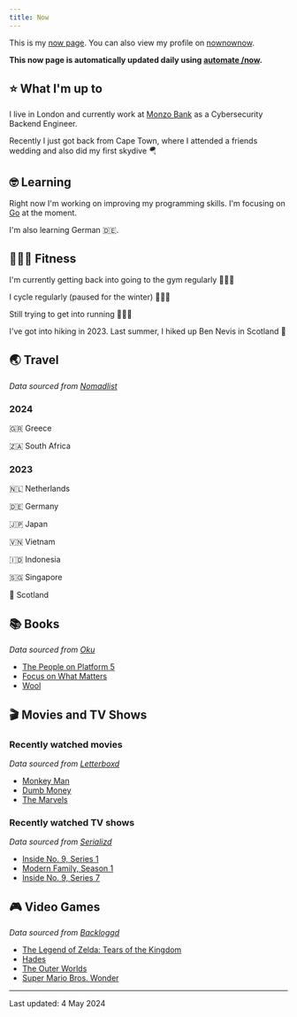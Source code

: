 ```yaml
---
title: Now
---
```


This is my [now page](https://nownownow.com/about). You can also view my profile on [nownownow](https://nownownow.com/p/1M0p).

**This now page is automatically updated daily using [automate /now](https://github.com/Skyth3r/automate-now).**


## ⭐ What I'm up to

I live in London and currently work at [Monzo Bank](https://monzo.com/) as a Cybersecurity Backend Engineer.

Recently I just got back from Cape Town, where I attended a friends wedding and also did my first skydive 🪂

## 🤓 Learning

Right now I'm working on improving my programming skills. I'm focusing on [Go](https://go.dev/) at the moment.

I'm also learning German 🇩🇪.

## 🤸🏽‍♂️ Fitness

I'm currently getting back into going to the gym regularly 🏋🏽‍♂️

I cycle regularly (paused for the winter) 🚴🏽‍♂️

Still trying to get into running 🏃🏽‍♂️

I've got into hiking in 2023. Last summer, I hiked up Ben Nevis in Scotland 🏴󠁧󠁢󠁳󠁣󠁴󠁿

## 🌏 Travel

*Data sourced from [Nomadlist](https://nomadlist.com/)*

### 2024

🇬🇷 Greece

🇿🇦 South Africa

### 2023

🇳🇱 Netherlands

🇩🇪 Germany

🇯🇵 Japan

🇻🇳 Vietnam

🇮🇩 Indonesia

🇸🇬 Singapore

🏴󠁧󠁢󠁳󠁣󠁴󠁿 Scotland

## 📚 Books

*Data sourced from [Oku](https://oku.club/)*

* [The People on Platform 5](https://oku.club/book/the-people-on-platform-5-by-clare-pooley-Rq3BN)
* [Focus on What Matters](https://oku.club/book/focus-on-what-matters-by-darius-foroux-EpdkW)
* [Wool](https://oku.club/book/wool-by-hugh-howey-q3WcI)

## 🎬 Movies and TV Shows

### Recently watched movies

*Data sourced from [Letterboxd](https://letterboxd.com/)*

* [Monkey Man](https://letterboxd.com/film/monkey-man/)
* [Dumb Money](https://letterboxd.com/film/dumb-money/)
* [The Marvels](https://letterboxd.com/film/the-marvels/)

### Recently watched TV shows

*Data sourced from [Serializd](https://www.serializd.com/)*

* [Inside No. 9, Series 1](https://www.serializd.com/show/61746)
* [Modern Family, Season 1](https://www.serializd.com/show/1421)
* [Inside No. 9, Series 7](https://www.serializd.com/show/61746)

## 🎮 Video Games

*Data sourced from [Backloggd](https://backloggd.com/)*

* [The Legend of Zelda: Tears of the Kingdom](https://backloggd.com/games/the-legend-of-zelda-tears-of-the-kingdom/)
* [Hades](https://backloggd.com/games/hades--1/)
* [The Outer Worlds](https://backloggd.com/games/the-outer-worlds/)
* [Super Mario Bros. Wonder](https://backloggd.com/games/super-mario-bros-wonder/)

---

Last updated: 4 May 2024
